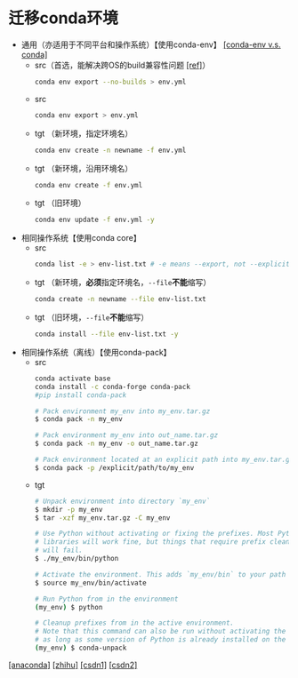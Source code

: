 # 迁移conda环境

+ 通用（亦适用于不同平台和操作系统）【使用conda-env】 [[conda-env v.s. conda]](https://github.com/conda/conda/issues/5253)
  + src（首选，能解决跨OS的build兼容性问题 [[ref]](https://github.com/conda/conda/issues/9399)）
    ```bash
    conda env export --no-builds > env.yml
    ``` 
  + src
    ```bash
    conda env export > env.yml
    ```
  + tgt （新环境，指定环境名）
    ```bash
    conda env create -n newname -f env.yml
    ```
  + tgt （新环境，沿用环境名）
    ```bash
    conda env create -f env.yml
    ```
  + tgt （旧环境）
    ```bash
    conda env update -f env.yml -y
    ```
+ 相同操作系统【使用conda core】
  + src
    ```bash
    conda list -e > env-list.txt # -e means --export, not --explicit
    ```
  + tgt （新环境，**必须**指定环境名，`--file`**不能**缩写）
    ```bash
    conda create -n newname --file env-list.txt
    ```
  + tgt （旧环境，`--file`**不能**缩写）
    ```bash
    conda install --file env-list.txt -y
    ```
+ 相同操作系统（离线）【使用conda-pack】
  + src
    ```bash
    conda activate base
    conda install -c conda-forge conda-pack
    #pip install conda-pack
    ```
    ```bash
    # Pack environment my_env into my_env.tar.gz
    $ conda pack -n my_env
    
    # Pack environment my_env into out_name.tar.gz
    $ conda pack -n my_env -o out_name.tar.gz
    
    # Pack environment located at an explicit path into my_env.tar.gz
    $ conda pack -p /explicit/path/to/my_env
    ```
  + tgt
    ```bash
    # Unpack environment into directory `my_env`
    $ mkdir -p my_env
    $ tar -xzf my_env.tar.gz -C my_env
    
    # Use Python without activating or fixing the prefixes. Most Python
    # libraries will work fine, but things that require prefix cleanups
    # will fail.
    $ ./my_env/bin/python
    
    # Activate the environment. This adds `my_env/bin` to your path
    $ source my_env/bin/activate
    
    # Run Python from in the environment
    (my_env) $ python
    
    # Cleanup prefixes from in the active environment.
    # Note that this command can also be run without activating the environment
    # as long as some version of Python is already installed on the machine.
    (my_env) $ conda-unpack
    ```

[[anaconda]](https://www.anaconda.com/blog/moving-conda-environments) 
[[zhihu]](https://zhuanlan.zhihu.com/p/87344422) 
[[csdn1]](https://blog.csdn.net/weixin_43913261/article/details/124687789) 
[[csdn2]](https://blog.csdn.net/IT_Novice_/article/details/125616956) 
